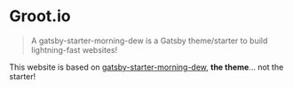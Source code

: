 # Groot.io

> A gatsby-starter-morning-dew is a Gatsby theme/starter to build lightning-fast websites!

This website is based on [gatsby-starter-morning-dew](https://github.com/maxpou/gatsby-starter-morning-dew), **the theme**... not the starter!
